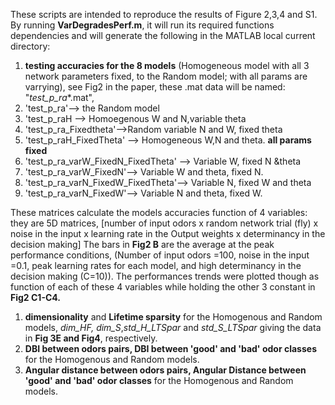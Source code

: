 These scripts are intended to reproduce the results of Figure 2,3,4 and S1. 
By running **VarDegradesPerf.m**, it will run its required functions dependencies and will generate the following in the MATLAB local current directory:

1.  **testing accuracies for the 8 models** (Homogeneous model with all 3 network parameters fixed, to the Random model; with all params are varrying), see Fig2 in the paper, these .mat data will be named: "*test_p_ra**.mat", 
   1. 'test_p_ra'--> the Random model
   1. 'test_p_raH --> Homoegenous W and N,variable theta
   1. 'test_p_ra_Fixedtheta'-->Random variable N and W, fixed theta
   1. 'test_p_raH_FixedTheta' --> Homogeneous W,N and theta. **all params fixed**
   1. 'test_p_ra_varW_FixedN_FixedTheta' --> Variable W, fixed N &theta
   1. 'test_p_ra_varW_FixedN'--> Variable W and theta, fixed N. 
   1. 'test_p_ra_varN_FixedW_FixedTheta'--> Variable N, fixed W and theta
   1. 'test_p_ra_varN_FixedW'--> Variable N and theta, fixed W.

These matrices calculate the models accuracies function of 4 variables: they are 5D matrices, [number of input odors x random network trial (fly) x noise in the input x learning rate in the Output weights x determinancy in the decision making] 
The bars in **Fig2 B** are the average at the peak performance conditions, (Number of input odors =100, noise in the input =0.1, peak learning rates for each model, and high determinancy in the decision making (C=10)). The performances trends were plotted though as function of each of these 4 variables while holding the other 3 constant in **Fig2 C1-C4.** 
                                          
1. **dimensionality** and **Lifetime sparsity** for the Homogenous and Random models, *dim_HF, dim_S*,*std_H_LTSpar* and *std_S_LTSpar* giving the data in **Fig 3E and Fig4**, respectively.
1. **DBI between odors pairs, DBI between 'good' and 'bad' odor classes** for the Homogenous and Random models. 
1. **Angular distance between odors pairs, Angular Distance between 'good' and 'bad' odor classes** for the Homogenous and Random models.




